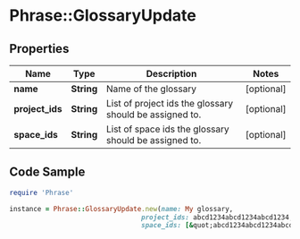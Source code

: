 # Phrase::GlossaryUpdate

## Properties

Name | Type | Description | Notes
------------ | ------------- | ------------- | -------------
**name** | **String** | Name of the glossary | [optional] 
**project_ids** | **String** | List of project ids the glossary should be assigned to. | [optional] 
**space_ids** | **String** | List of space ids the glossary should be assigned to. | [optional] 

## Code Sample

```ruby
require 'Phrase'

instance = Phrase::GlossaryUpdate.new(name: My glossary,
                                 project_ids: abcd1234abcd1234abcd1234,abcd1234abcd1234abcd1235,
                                 space_ids: [&quot;abcd1234abcd1234abcd1234&quot;,&quot;abcd1234abcd1234abcd1235&quot;])
```


